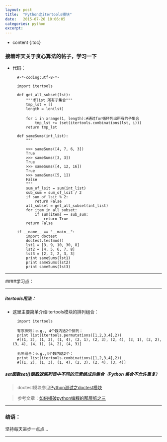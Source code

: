 ```yaml
---
layout: post
title:  "Python之itertools模块"
date:   2015-07-26 10:06:05
categories: python
excerpt: 
---
```


* content
{:toc}


### 接着昨天关于贪心算法的帖子，学习一下

* 代码：

        #-*-coding:utf-8-*-

        import itertools
  
        def get_all_subset(lst):
            """求list 所有子集合"""
            tmp_lst = []
            length = len(lst)
         
            for i in xrange(1, length):#通过for循环列出所有的子集合
                tmp_lst += (set(itertools.combinations(lst, i)))
            return tmp_lst
                  
        def sameSums(int_list):
            """
         
            >>> sameSums([4, 7, 6, 3])
            True
            >>> sameSums([3, 3])
            True
            >>> sameSums([4, 12, 16])
            True
            >>> sameSums([5, 1])
            False
            """
            sum_of_lsit = sum(int_list)
            sub_sum = sum_of_lsit / 2
            if sum_of_lsit % 2:
                return False
            all_subset = get_all_subset(int_list)
            for item in all_subset:
                if sum(item) == sub_sum:
                    return True
            return False
         
        if __name__ == "__main__":
            import doctest
            doctest.testmod()
            lst1 = [3, 9, 10, 30, 8]
            lst2 = [4, 5, 6, 7, 8]
            lst3 = [2, 2, 2, 3, 3]
            print sameSums(lst1)
            print sameSums(lst2)
            print sameSums(lst3)

---

####学习点：

---

##### itertools用法：

* 这里主要简单介绍itertools模块的排列组合：

        import itertools
        
        有序排列：e.g., 4个数内选2个排列：
        print list(itertools.permutations([1,2,3,4],2))
        #[(1, 2), (1, 3), (1, 4), (2, 1), (2, 3), (2, 4), (3, 1), (3, 2), (3, 4), (4, 1), (4, 2), (4, 3)]
        
        无序组合：e.g.,4个数内选2个：
        print list(itertools.combinations([1,2,3,4],2))
        #[(1, 2), (1, 3), (1, 4), (2, 3), (2, 4), (3, 4)]
    

##### set函数set()函数返回列表中不同的元素组成的集合（Python 集合不允许重复）

> doctest模块参见[Python测试之doctest模块](http://snowdream1314.github.io/2015/07/25/python-doctest/)

> 参考文章：[如何捅破python编程的那层纸之三](http://www.oschina.net/code/snippet_1448389_49691) 

---

### 结语：

坚持每天进步一点点...

---
